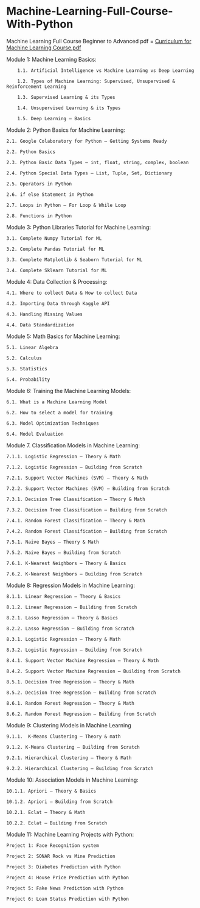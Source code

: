 # Machine-Learning-Full-Course-With-Python
Machine Learning Full Course Beginner to Advanced pdf = [Curriculum for Machine Learning Course.pdf](https://github.com/hamidhosen42/Machine-Learning-Full-Course-With-Python/files/7686904/Curriculum.for.Machine.Learning.Course.pdf)


Module 1: Machine Learning Basics:

        1.1. Artificial Intelligence vs Machine Learning vs Deep Learning
	
        1.2. Types of Machine Learning: Supervised, Unsupervised & Reinforcement Learning
	
        1.3. Supervised Learning & its Types
	
        1.4. Unsupervised Learning & its Types
	
        1.5. Deep Learning – Basics

Module 2: Python Basics for Machine Learning:

	2.1. Google Colaboratory for Python – Getting Systems Ready
	
	2.2. Python Basics
	
	2.3. Python Basic Data Types – int, float, string, complex, boolean
	
	2.4. Python Special Data Types – List, Tuple, Set, Dictionary 
	
	2.5. Operators in Python
	
	2.6. if else Statement in Python
	
	2.7. Loops in Python – For Loop & While Loop
	
	2.8. Functions in Python
  
Module 3: Python Libraries Tutorial for Machine Learning:

	3.1. Complete Numpy Tutorial for ML
	
	3.2. Complete Pandas Tutorial for ML
	
	3.3. Complete Matplotlib & Seaborn Tutorial for ML
	
	3.4. Complete Sklearn Tutorial for ML

Module 4: Data Collection & Processing:

	4.1. Where to collect Data & How to collect Data
	
	4.2. Importing Data through Kaggle API
	
	4.3. Handling Missing Values
	
	4.4. Data Standardization
  
Module 5: Math Basics for Machine Learning:

	5.1. Linear Algebra
	
	5.2. Calculus
	
	5.3. Statistics
	
	5.4. Probability
  
Module 6: Training the Machine Learning Models:

	6.1. What is a Machine Learning Model
	
	6.2. How to select a model for training
	
	6.3. Model Optimization Techniques
	
	6.4. Model Evaluation
  
Module 7. Classification Models in Machine Learning:

	7.1.1. Logistic Regression – Theory & Math
	
	7.1.2. Logistic Regression – Building from Scratch
	
	7.2.1. Support Vector Machines (SVM) – Theory & Math
	
	7.2.2. Support Vector Machines (SVM) – Building from Scratch
	
	7.3.1. Decision Tree Classification – Theory & Math
	
	7.3.2. Decision Tree Classification – Building from Scratch
	
	7.4.1. Random Forest Classification – Theory & Math
	
	7.4.2. Random Forest Classification – Building from Scratch
	
	7.5.1. Naive Bayes – Theory & Math
	
	7.5.2. Naive Bayes – Building from Scratch
	
	7.6.1. K-Nearest Neighbors – Theory & Basics
	
	7.6.2. K-Nearest Neighbors – Building from Scratch

Module 8: Regression Models in Machine Learning:

	8.1.1. Linear Regression – Theory & Basics
	
	8.1.2. Linear Regression – Building from Scratch
	
	8.2.1. Lasso Regression – Theory & Basics
	
	8.2.2. Lasso Regression – Building from Scratch
	
	8.3.1. Logistic Regression – Theory & Math
	
	8.3.2. Logistic Regression – Building from Scratch
	
	8.4.1. Support Vector Machine Regression – Theory & Math
	
	8.4.2. Support Vector Machine Regression – Building from Scratch
	
	8.5.1. Decision Tree Regression – Theory & Math
	
	8.5.2. Decision Tree Regression – Building from Scratch
	
	8.6.1. Random Forest Regression – Theory & Math
	
	8.6.2. Random Forest Regression – Building from Scratch
  
Module 9: Clustering Models in Machine Learning

	9.1.1.  K-Means Clustering – Theory & math
	
	9.1.2. K-Means Clustering – Building from Scratch
	
	9.2.1. Hierarchical Clustering – Theory & Math
	
	9.2.2. Hierarchical Clustering – Building from Scratch
  
Module 10: Association Models in Machine Learning:

	10.1.1. Apriori – Theory & Basics
	
	10.1.2. Apriori – Building from Scratch
	
	10.2.1. Eclat – Theory & Math
	
	10.2.2. Eclat – Building from Scratch
  
Module 11: Machine Learning Projects with Python:

	Project 1: Face Recognition system 
	
	Project 2: SONAR Rock vs Mine Prediction
	
	Project 3: Diabetes Prediction with Python
	
	Project 4: House Price Prediction with Python
	
	Project 5: Fake News Prediction with Python
	
	Project 6: Loan Status Prediction with Python



